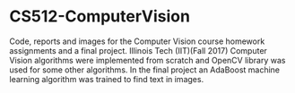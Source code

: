 # CS512-ComputerVision
Code, reports and images for the Computer Vision course homework assignments and a final project. Illinois Tech (IIT)(Fall 2017)
Computer Vision algorithms were implemented from scratch and OpenCV library was used for some other algorithms.
In the final project an AdaBoost machine learning algorithm was trained to find text in images.
